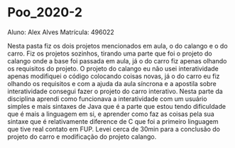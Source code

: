 # Poo_2020-2
Aluno: Alex Alves Matrícula: 496022

Nesta pasta fiz os dois projetos mencionados em aula, o do calango e o do carro. Fiz os projetos sozinhos, tirando uma parte que foi o projeto do calango onde a base foi passada em aula, já o do carro fiz apenas olhando os requisitos do projeto. O projeto do calango eu não usei interatividade apenas modifiquei o código colocando coisas novas, já o do carro eu fiz olhando os requisitos e com a ajuda da aula síncrona e a apostila sobre interatividade consegui fazer o projeto do carro interativo. Nesta parte da disciplina aprendi como funcionava a interatividade com um usuário simples e mais sintaxes de Java que é a parte que estou tendo dificuldade que é mais a linguagem em si, e aprender como faz as coisas pela sua sintaxe que é relativamente diference de C que foi a primeiro linguagem que tive real contato em FUP. Levei cerca de 30min para a conclusão do projeto do carro e modificação do projeto calango.
